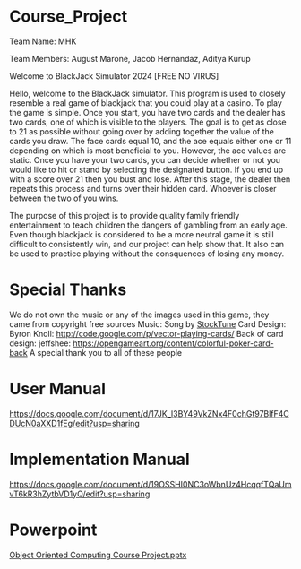 ﻿# Course_Project

Team Name: MHK

Team Members: August Marone, Jacob Hernandaz, Aditya Kurup

Welcome to BlackJack Simulator 2024 [FREE NO VIRUS] 

Hello, welcome to the BlackJack simulator. This program is used to closely resemble a real game of blackjack that you could play at a casino. To play the game is simple. Once you start, you have two cards and the dealer has two cards, one of which is visible to the players. The goal is to get as close to 21 as possible without going over by adding together the value of the cards you draw. The face cards equal 10, and the ace equals either one or 11 depending on which is most beneficial to you. However, the ace values are static. Once you have your two cards, you can decide whether or not you would like to hit or stand by selecting the designated button. If you end up with a score over 21 then you bust and lose. After this stage, the dealer then repeats this process and turns over their hidden card. Whoever is closer between the two of you wins. 

The purpose of this project is to provide quality family friendly entertainment to teach children the dangers of gambling from an early age. Even though blackjack is considered to be a more neutral game it is still difficult to consistently win, and our project can help show that. It also can be used to practice playing without the consquences of losing any money.

# Special Thanks
 We do not own the music or any of the images used in this game, they came from copyright free sources
  Music: Song by <a href="https://stocktune.com/free-music/cafe-jazz-vibes-1568-736">StockTune</a>
  Card Design: Byron Knoll: http://code.google.com/p/vector-playing-cards/
  Back of card design: jeffshee: https://opengameart.org/content/colorful-poker-card-back
  A special thank you to all of these people

# User Manual
https://docs.google.com/document/d/17JK_l3BY49VkZNx4F0chGt97BlfF4CDUcN0aXXD1fEg/edit?usp=sharing

# Implementation Manual
https://docs.google.com/document/d/19OSSHI0NC3oWbnUz4HcqqfTQaUmvT6kR3hZytbVD1yQ/edit?usp=sharing

# Powerpoint

[Object Oriented Computing Course Project.pptx](https://github.com/AkkU438/Course_Project/files/14948297/Object.Oriented.Computing.Course.Project.pptx)

  
